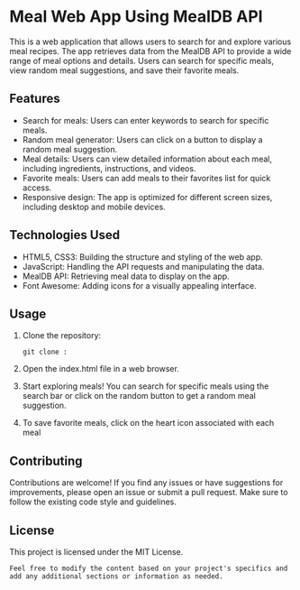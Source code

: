 # Meal Web App Using MealDB API

This is a web application that allows users to search for and explore various meal recipes. The app retrieves data from the MealDB API to provide a wide range of meal options and details. Users can search for specific meals, view random meal suggestions, and save their favorite meals.

## Features

- Search for meals: Users can enter keywords to search for specific meals.
- Random meal generator: Users can click on a button to display a random meal suggestion.
- Meal details: Users can view detailed information about each meal, including ingredients, instructions, and videos.
- Favorite meals: Users can add meals to their favorites list for quick access.
- Responsive design: The app is optimized for different screen sizes, including desktop and mobile devices.

## Technologies Used

- HTML5, CSS3: Building the structure and styling of the web app.
- JavaScript: Handling the API requests and manipulating the data.
- MealDB API: Retrieving meal data to display on the app.
- Font Awesome: Adding icons for a visually appealing interface.

## Usage

1. Clone the repository:

   ```shell
   git clone :

2. Open the index.html file in a web browser.

3. Start exploring meals! You can search for specific meals using the search bar or click on the random button to get a random meal suggestion.

4. To save favorite meals, click on the heart icon associated with each meal

## Contributing
Contributions are welcome! If you find any issues or have suggestions for improvements, please open an issue or submit a pull request. Make sure to follow the existing code style and guidelines.

## License
This project is licensed under the MIT License.

    Feel free to modify the content based on your project's specifics and add any additional sections or information as needed.
